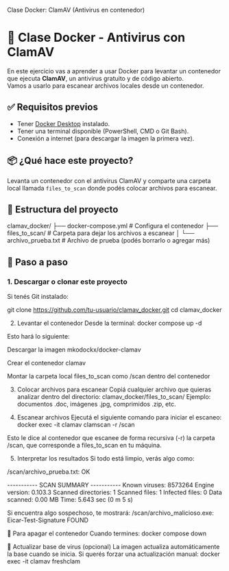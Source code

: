  Clase Docker: ClamAV (Antivirus en contenedor)

 # 🐳 Clase Docker - Antivirus con ClamAV

En este ejercicio vas a aprender a usar Docker para levantar un contenedor que ejecuta **ClamAV**, un antivirus gratuito y de código abierto.  
Vamos a usarlo para escanear archivos locales desde un contenedor.


## ✅ Requisitos previos

- Tener [Docker Desktop](https://www.docker.com/products/docker-desktop/) instalado.
- Tener una terminal disponible (PowerShell, CMD o Git Bash).
- Conexión a internet (para descargar la imagen la primera vez).


## 📦 ¿Qué hace este proyecto?

Levanta un contenedor con el antivirus ClamAV y comparte una carpeta local llamada `files_to_scan` donde podés colocar archivos para escanear.



## 📁 Estructura del proyecto
clamav_docker/
├── docker-compose.yml # Configura el contenedor
├── files_to_scan/ # Carpeta para dejar los archivos a escanear
│ └── archivo_prueba.txt # Archivo de prueba (podés borrarlo o agregar más)


## 🚀 Paso a paso

### 1. Descargar o clonar este proyecto

Si tenés Git instalado:


git clone https://github.com/tu-usuario/clamav_docker.git
cd clamav_docker

2. Levantar el contenedor
Desde la terminal:
docker compose up -d

Esto hará lo siguiente:

Descargar la imagen mkodockx/docker-clamav

Crear el contenedor clamav

Montar la carpeta local files_to_scan como /scan dentro del contenedor


3. Colocar archivos para escanear
Copiá cualquier archivo que quieras analizar dentro del directorio:
clamav_docker/files_to_scan/
Ejemplo: documentos .doc, imágenes .jpg, comprimidos .zip, etc.

4. Escanear archivos
Ejecutá el siguiente comando para iniciar el escaneo:
docker exec -it clamav clamscan -r /scan

Esto le dice al contenedor que escanee de forma recursiva (-r) la carpeta /scan, que corresponde a files_to_scan en tu máquina.

5. Interpretar los resultados
Si todo está limpio, verás algo como:

/scan/archivo_prueba.txt: OK

----------- SCAN SUMMARY -----------
Known viruses: 8573264
Engine version: 0.103.3
Scanned directories: 1
Scanned files: 1
Infected files: 0
Data scanned: 0.00 MB
Time: 5.643 sec (0 m 5 s)

Si encuentra algo sospechoso, te mostrará:
/scan/archivo_malicioso.exe: Eicar-Test-Signature FOUND

🧹 Para apagar el contenedor
Cuando termines:
docker compose down

🔄 Actualizar base de virus (opcional)
La imagen actualiza automáticamente la base cuando se inicia.
Si querés forzar una actualización manual:
docker exec -it clamav freshclam



